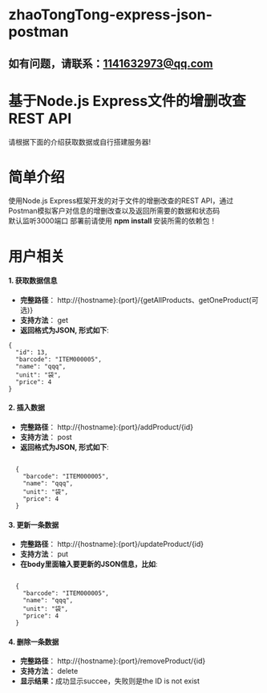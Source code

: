 # zhaoTongTong-express-json-postman
## 如有问题，请联系：1141632973@qq.com
# 基于Node.js Express文件的增删改查REST API 
请根据下面的介绍获取数据或自行搭建服务器!
# 简单介绍 
使用Node.js Express框架开发的对于文件的增删改查的REST API，通过Postman模拟客户对信息的增删改查以及返回所需要的数据和状态码  
默认监听3000端口 部署前请使用 <strong> npm install </strong>安装所需的依赖包！
# 用户相关
#### 1. 获取数据信息
+ <strong>完整路径</strong>： http://{hostname}:{port}/{getAllProducts、getOneProduct(可选)}
+ <strong>支持方法</strong>： get
+ <strong>返回格式为JSON, 形式如下</strong>:  
<pre><code>{
  "id": 13,
  "barcode": "ITEM000005",
  "name": "qqq",
  "unit": "袋",
  "price": 4
}
</code></pre>

#### 2. 插入数据
+ <strong>完整路径</strong>： http://{hostname}:{port}/addProduct/{id}
+ <strong>支持方法</strong>： post
+ <strong>返回格式为JSON, 形式如下</strong>:  
<pre><code>
  {
    "barcode": "ITEM000005",
    "name": "qqq",
    "unit": "袋",
    "price": 4
  }
</code></pre>

#### 3. 更新一条数据
+ <strong>完整路径</strong>： http://{hostname}:{port}/updateProduct/{id}
+ <strong>支持方法</strong>： put
+ <strong>在body里面输入要更新的JSON信息，比如</strong>:  
<pre><code>
  {
    "barcode": "ITEM000005",
    "name": "qqq",
    "unit": "袋",
    "price": 4
  }
</code></pre>

#### 4. 删除一条数据
+ <strong>完整路径</strong>： http://{hostname}:{port}/removeProduct/{id}
+ <strong>支持方法</strong>： delete
+ <strong>显示结果：</strong>成功显示succee，失败则是the ID is not exist
